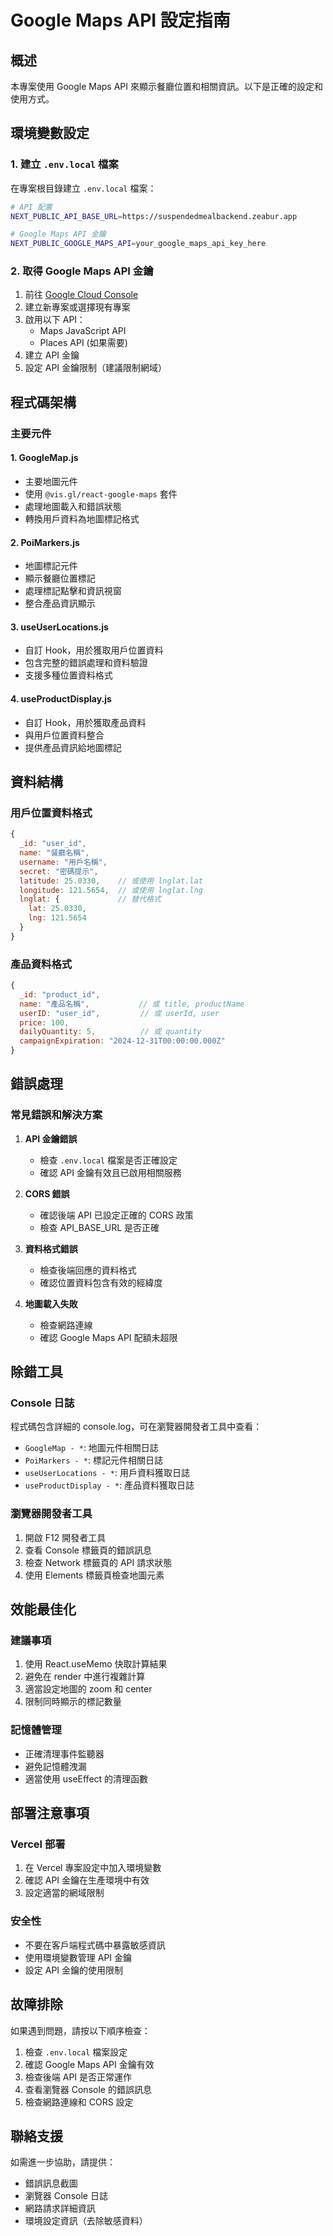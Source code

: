 # Google Maps API 設定指南

## 概述

本專案使用 Google Maps API 來顯示餐廳位置和相關資訊。以下是正確的設定和使用方式。

## 環境變數設定

### 1. 建立 `.env.local` 檔案

在專案根目錄建立 `.env.local` 檔案：

```bash
# API 配置
NEXT_PUBLIC_API_BASE_URL=https://suspendedmealbackend.zeabur.app

# Google Maps API 金鑰
NEXT_PUBLIC_GOOGLE_MAPS_API=your_google_maps_api_key_here
```

### 2. 取得 Google Maps API 金鑰

1. 前往 [Google Cloud Console](https://console.cloud.google.com/)
2. 建立新專案或選擇現有專案
3. 啟用以下 API：
   - Maps JavaScript API
   - Places API (如果需要)
4. 建立 API 金鑰
5. 設定 API 金鑰限制（建議限制網域）

## 程式碼架構

### 主要元件

#### 1. GoogleMap.js

- 主要地圖元件
- 使用 `@vis.gl/react-google-maps` 套件
- 處理地圖載入和錯誤狀態
- 轉換用戶資料為地圖標記格式

#### 2. PoiMarkers.js

- 地圖標記元件
- 顯示餐廳位置標記
- 處理標記點擊和資訊視窗
- 整合產品資訊顯示

#### 3. useUserLocations.js

- 自訂 Hook，用於獲取用戶位置資料
- 包含完整的錯誤處理和資料驗證
- 支援多種位置資料格式

#### 4. useProductDisplay.js

- 自訂 Hook，用於獲取產品資料
- 與用戶位置資料整合
- 提供產品資訊給地圖標記

## 資料結構

### 用戶位置資料格式

```javascript
{
  _id: "user_id",
  name: "餐廳名稱",
  username: "用戶名稱",
  secret: "密碼提示",
  latitude: 25.0330,    // 或使用 lnglat.lat
  longitude: 121.5654,  // 或使用 lnglat.lng
  lnglat: {             // 替代格式
    lat: 25.0330,
    lng: 121.5654
  }
}
```

### 產品資料格式

```javascript
{
  _id: "product_id",
  name: "產品名稱",           // 或 title, productName
  userID: "user_id",         // 或 userId, user
  price: 100,
  dailyQuantity: 5,          // 或 quantity
  campaignExpiration: "2024-12-31T00:00:00.000Z"
}
```

## 錯誤處理

### 常見錯誤和解決方案

1. **API 金鑰錯誤**

   - 檢查 `.env.local` 檔案是否正確設定
   - 確認 API 金鑰有效且已啟用相關服務

2. **CORS 錯誤**

   - 確認後端 API 已設定正確的 CORS 政策
   - 檢查 API_BASE_URL 是否正確

3. **資料格式錯誤**

   - 檢查後端回應的資料格式
   - 確認位置資料包含有效的經緯度

4. **地圖載入失敗**
   - 檢查網路連線
   - 確認 Google Maps API 配額未超限

## 除錯工具

### Console 日誌

程式碼包含詳細的 console.log，可在瀏覽器開發者工具中查看：

- `GoogleMap - *`: 地圖元件相關日誌
- `PoiMarkers - *`: 標記元件相關日誌
- `useUserLocations - *`: 用戶資料獲取日誌
- `useProductDisplay - *`: 產品資料獲取日誌

### 瀏覽器開發者工具

1. 開啟 F12 開發者工具
2. 查看 Console 標籤頁的錯誤訊息
3. 檢查 Network 標籤頁的 API 請求狀態
4. 使用 Elements 標籤頁檢查地圖元素

## 效能最佳化

### 建議事項

1. 使用 React.useMemo 快取計算結果
2. 避免在 render 中進行複雜計算
3. 適當設定地圖的 zoom 和 center
4. 限制同時顯示的標記數量

### 記憶體管理

- 正確清理事件監聽器
- 避免記憶體洩漏
- 適當使用 useEffect 的清理函數

## 部署注意事項

### Vercel 部署

1. 在 Vercel 專案設定中加入環境變數
2. 確認 API 金鑰在生產環境中有效
3. 設定適當的網域限制

### 安全性

- 不要在客戶端程式碼中暴露敏感資訊
- 使用環境變數管理 API 金鑰
- 設定 API 金鑰的使用限制

## 故障排除

如果遇到問題，請按以下順序檢查：

1. 檢查 `.env.local` 檔案設定
2. 確認 Google Maps API 金鑰有效
3. 檢查後端 API 是否正常運作
4. 查看瀏覽器 Console 的錯誤訊息
5. 檢查網路連線和 CORS 設定

## 聯絡支援

如需進一步協助，請提供：

- 錯誤訊息截圖
- 瀏覽器 Console 日誌
- 網路請求詳細資訊
- 環境設定資訊（去除敏感資料）
